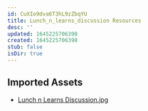 ```yaml
---
id: CuXIo9dva6T3hL9zZbqYU
title: Lunch_n_learns_discussion Resources
desc: ''
updated: 1645225706398
created: 1645225706398
stub: false
isDir: true
---
```

## Imported Assets
- [Lunch n Learns Discussion.jpg](/assets/lunch-n-learns-discussion.jpg)
